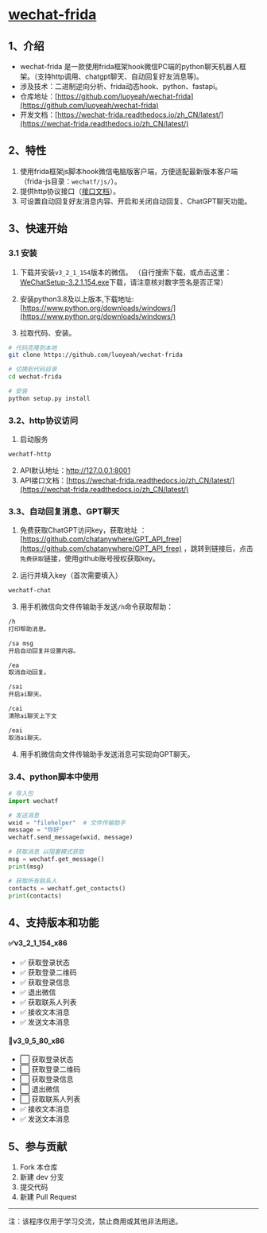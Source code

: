 # [wechat-frida](https://github.com/luoyeah/wechat-frida)

## 1、介绍

* wechat-frida 是一款使用frida框架hook微信PC端的python聊天机器人框架。（支持http调用、chatgpt聊天、自动回复好友消息等)。
* 涉及技术：二进制逆向分析、frida动态hook、python、fastapi。
* 仓库地址：[https://github.com/luoyeah/wechat-frida](https://github.com/luoyeah/wechat-frida)
* 开发文档：[https://wechat-frida.readthedocs.io/zh_CN/latest/](https://wechat-frida.readthedocs.io/zh_CN/latest/)

## 2、特性

1. 使用frida框架js脚本hook微信电脑版客户端，方便适配最新版本客户端（frida-js目录：```wechatf/js/```）。
2. 提供http协议接口（[接口文档](https://wechat-frida.readthedocs.io/zh_CN/latest/)）。
3. 可设置自动回复好友消息内容、开启和关闭自动回复、ChatGPT聊天功能。

## 3、快速开始

### 3.1 安装

1. 下载并安装```v3_2_1_154```版本的微信。
   （自行搜索下载，或点击这里：[WeChatSetup-3.2.1.154.exe](https://www.dngswin10.com/pcrj/15.html)下载，请注意核对数字签名是否正常）
2. 安装python3.8及以上版本,下载地址:[https://www.python.org/downloads/windows/](https://www.python.org/downloads/windows/)

3. 拉取代码、安装。

```bash
# 代码克隆到本地
git clone https://github.com/luoyeah/wechat-frida

# 切换到代码目录
cd wechat-frida

# 安装
python setup.py install
```

### 3.2、http协议访问

1. 启动服务

```bash
wechatf-http
```

2. API默认地址：http://127.0.0.1:8001
3. API接口文档：[https://wechat-frida.readthedocs.io/zh_CN/latest/](https://wechat-frida.readthedocs.io/zh_CN/latest/)

### 3.3、自动回复消息、GPT聊天

1. 免费获取ChatGPT访问key，获取地址 ：[https://github.com/chatanywhere/GPT_API_free](https://github.com/chatanywhere/GPT_API_free)
，跳转到链接后，点击```免费获取```链接，使用github账号授权获取key。

2. 运行并填入key（首次需要填入）

```bash
wechatf-chat
```

3. 用手机微信向文件传输助手发送```/h```命令获取帮助：

 ```bash
/h
打印帮助消息。

/sa msg
开启自动回复并设置内容。

/ea
取消自动回复。

/sai
开启ai聊天。

/cai
清除ai聊天上下文

/eai
取消ai聊天。
 ```

4. 用手机微信向文件传输助手发送消息可实现向GPT聊天。

###  3.4、python脚本中使用

```python
# 导入包
import wechatf

# 发送消息
wxid = "filehelper"  # 文件传输助手
message = "你好"
wechatf.send_message(wxid, message)

# 获取消息 以阻塞模式获取
msg = wechatf.get_message()
print(msg)

# 获取所有联系人
contacts = wechatf.get_contacts()
print(contacts)
```

## 4、支持版本和功能

#### ✅v3_2_1_154_x86

* ✅ 获取登录状态
* ✅ 获取登录二维码
* ✅ 获取登录信息
* ✅ 退出微信
* ✅ 获取联系人列表
* ✅ 接收文本消息
* ✅ 发送文本消息

#### 🚧v3_9_5_80_x86

* ⬜ 获取登录状态
* ⬜ 获取登录二维码
* ⬜ 获取登录信息
* ⬜ 退出微信
* ⬜ 获取联系人列表
* ✅ 接收文本消息
* ✅ 发送文本消息

## 5、参与贡献

1. Fork 本仓库
2. 新建 dev 分支
3. 提交代码
4. 新建 Pull Request

-----------------------------------
注：该程序仅用于学习交流，禁止商用或其他非法用途。
